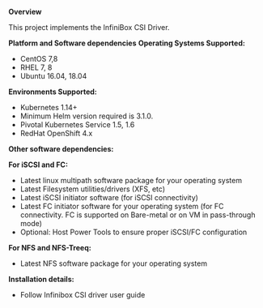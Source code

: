 
**Overview**
  
  This project implements the InfiniBox CSI Driver.

**Platform and Software dependencies**
  **Operating Systems Supported:**
  - CentOS 7,8
  - RHEL 7, 8
  - Ubuntu 16.04, 18.04
      
  **Environments Supported:**
  - Kubernetes 1.14+
  - Minimum Helm version required is 3.1.0.
  - Pivotal Kubernetes Service 1.5, 1.6
  - RedHat OpenShift 4.x

**Other software dependencies:**

  **For iSCSI and FC:**
  - Latest linux multipath software package for your operating system
  - Latest Filesystem utilities/drivers (XFS, etc)
  - Latest iSCSI initiator software (for iSCSI connectivity)
  - Latest FC initiator software for your operating system (for FC connectivity. FC is supported on Bare-metal or on VM in pass-through mode)
  - Optional: Host Power Tools to ensure proper iSCSI/FC configuration

  **For NFS and NFS-Treeq:** 
  - Latest NFS software package for your operating system
 

**Installation details:**
   - Follow Infinibox CSI driver user guide

 
